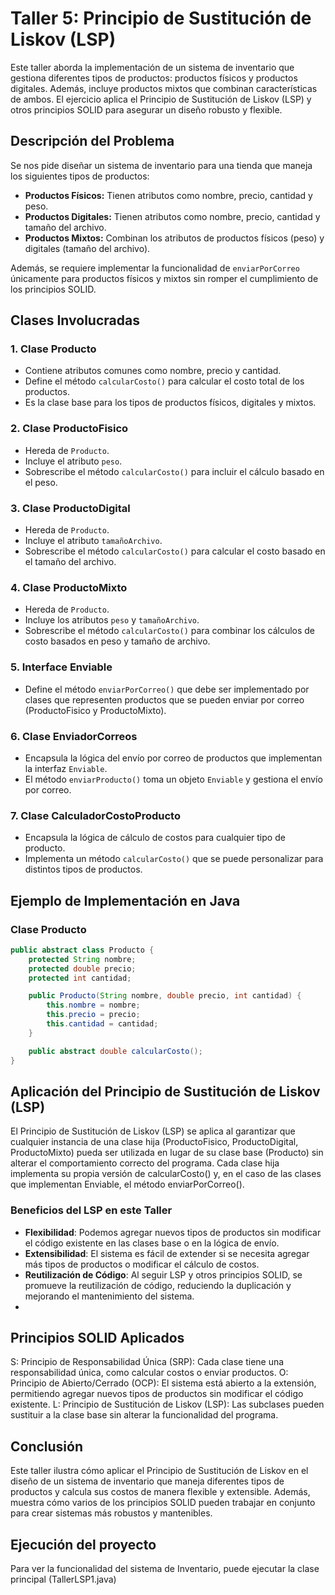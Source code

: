 # Taller 5: Principio de Sustitución de Liskov (LSP)

Este taller aborda la implementación de un sistema de inventario que gestiona diferentes tipos de productos: productos físicos y productos digitales. Además, incluye productos mixtos que combinan características de ambos. El ejercicio aplica el Principio de Sustitución de Liskov (LSP) y otros principios SOLID para asegurar un diseño robusto y flexible.

## Descripción del Problema

Se nos pide diseñar un sistema de inventario para una tienda que maneja los siguientes tipos de productos:

- **Productos Físicos:** Tienen atributos como nombre, precio, cantidad y peso.
- **Productos Digitales:** Tienen atributos como nombre, precio, cantidad y tamaño del archivo.
- **Productos Mixtos:** Combinan los atributos de productos físicos (peso) y digitales (tamaño del archivo).

Además, se requiere implementar la funcionalidad de `enviarPorCorreo` únicamente para productos físicos y mixtos sin romper el cumplimiento de los principios SOLID.

## Clases Involucradas

### 1. **Clase Producto**
   - Contiene atributos comunes como nombre, precio y cantidad.
   - Define el método `calcularCosto()` para calcular el costo total de los productos.
   - Es la clase base para los tipos de productos físicos, digitales y mixtos.

### 2. **Clase ProductoFisico**
   - Hereda de `Producto`.
   - Incluye el atributo `peso`.
   - Sobrescribe el método `calcularCosto()` para incluir el cálculo basado en el peso.

### 3. **Clase ProductoDigital**
   - Hereda de `Producto`.
   - Incluye el atributo `tamañoArchivo`.
   - Sobrescribe el método `calcularCosto()` para calcular el costo basado en el tamaño del archivo.

### 4. **Clase ProductoMixto**
   - Hereda de `Producto`.
   - Incluye los atributos `peso` y `tamañoArchivo`.
   - Sobrescribe el método `calcularCosto()` para combinar los cálculos de costo basados en peso y tamaño de archivo.

### 5. **Interface Enviable**
   - Define el método `enviarPorCorreo()` que debe ser implementado por clases que representen productos que se pueden enviar por correo (ProductoFisico y ProductoMixto).

### 6. **Clase EnviadorCorreos**
   - Encapsula la lógica del envío por correo de productos que implementan la interfaz `Enviable`.
   - El método `enviarProducto()` toma un objeto `Enviable` y gestiona el envío por correo.

### 7. **Clase CalculadorCostoProducto**
   - Encapsula la lógica de cálculo de costos para cualquier tipo de producto.
   - Implementa un método `calcularCosto()` que se puede personalizar para distintos tipos de productos.

## Ejemplo de Implementación en Java

### Clase Producto
```java
public abstract class Producto {
    protected String nombre;
    protected double precio;
    protected int cantidad;

    public Producto(String nombre, double precio, int cantidad) {
        this.nombre = nombre;
        this.precio = precio;
        this.cantidad = cantidad;
    }

    public abstract double calcularCosto();
}
```
## Aplicación del Principio de Sustitución de Liskov (LSP)
El Principio de Sustitución de Liskov (LSP) se aplica al garantizar que cualquier instancia de una clase hija (ProductoFisico, ProductoDigital, ProductoMixto) pueda ser utilizada en lugar de su clase base (Producto) sin alterar el comportamiento correcto del programa. Cada clase hija implementa su propia versión de calcularCosto() y, en el caso de las clases que implementan Enviable, el método enviarPorCorreo().

### Beneficios del LSP en este Taller
- **Flexibilidad**: Podemos agregar nuevos tipos de productos sin modificar el código existente en las clases base o en la lógica de envío.
- **Extensibilidad**: El sistema es fácil de extender si se necesita agregar más tipos de productos o modificar el cálculo de costos.
- **Reutilización de Código**: Al seguir LSP y otros principios SOLID, se promueve la reutilización de código, reduciendo la duplicación y mejorando el mantenimiento del sistema.
- 
## Principios SOLID Aplicados
S: Principio de Responsabilidad Única (SRP): Cada clase tiene una responsabilidad única, como calcular costos o enviar productos.
O: Principio de Abierto/Cerrado (OCP): El sistema está abierto a la extensión, permitiendo agregar nuevos tipos de productos sin modificar el código existente.
L: Principio de Sustitución de Liskov (LSP): Las subclases pueden sustituir a la clase base sin alterar la funcionalidad del programa.

## Conclusión
Este taller ilustra cómo aplicar el Principio de Sustitución de Liskov en el diseño de un sistema de inventario que maneja diferentes tipos de productos y calcula sus costos de manera flexible y extensible. Además, muestra cómo varios de los principios SOLID pueden trabajar en conjunto para crear sistemas más robustos y mantenibles.

## Ejecución del proyecto
Para ver la funcionalidad del sistema de Inventario, puede ejecutar la clase principal (TallerLSP1.java)
